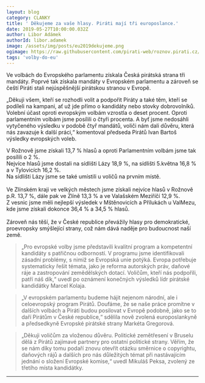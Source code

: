 ```yaml
---
layout: blog
category: CLANKY
title: ' Děkujeme za vaše hlasy. Piráti mají tři europoslance.'
date: 2019-05-27T10:00:00.032Z
author: Libor Adámek
authorId: libor.adamek
image: /assets/img/posts/eu2019dekujeme.png
ogimage: https://raw.githubusercontent.com/pirati-web/roznov.pirati.cz/master/assets/img/posts/eu2019dekujeme.png
tags: 'volby-do-eu'
---
```

Ve volbách do Evropského parlamentu získala Česká pirátská strana tři mandáty. Poprvé tak získala mandáty v Evropském parlamentu a zároveň se čeští Piráti stali nejúspěšnější pirátskou stranou v Evropě. 

„Děkuji všem, kteří se rozhodli volit a podpořit Piráty a také těm, kteří se podíleli na kampani, ať už jde přímo o kandidáty nebo stovky dobrovolníků. Volební účast oproti evropským volbám vzrostla o deset procent. Oproti parlamentním volbám jsme posílili o čtyři procenta. A byť jsme nedosáhli vytyčeného výsledku v podobě čtyř mandátů, voliči nám dali důvěru, která nás zavazuje k další práci,“ komentoval předseda Pirátů Ivan Bartoš výsledky evropských voleb.

V Rožnově jsme získali 13,7 % hlasů a oproti Parlamentním volbám jsme tak posílili o 2 %.<br> 
Nejvíce hlasů jsme dostali na sídlišti Lázy 18,9 %, na sídlišti 5.května 16,8 % a v Tylovicích 16,2 %.<br>
Na sídlišti Lázy jsme se také umístili u voličů na prvním místě.<br>
<br>
Ve Zlínském kraji ve velkých městech jsme získali nejvíce hlasů v Rožnově p.R. 13,7 %, dále pak ve Zlíně 13,3 % a ve Valašském Meziříčí 12,9 %.<br>
Z vesnic jsme měli nejlepší výsledek v Mštěnovicích a Přílukách u ValMezu, kde jsme získali dokonce 36,4 % a 34,5 % hlasů.<br><br>Zároveň nás těší, že v České republice převážily hlasy pro demokratické, proevropsky smýšlející strany, což nám dává naděje pro budoucnost naší země.


> „Pro evropské volby jsme představili kvalitní program a kompetentní kandidáty s patřičnou odborností. V programu jsme identifikovali zásadní problémy, s nimiž se Evropská unie potýká. Evropa potřebuje systematicky řešit témata, jako je reforma autorských práv, daňové ráje a zastropování zemědělských dotací. Voličům, kteří nás podpořili, patří náš dík,“ uvedl po oznámení konečných výsledků lídr pirátské kandidátky Marcel Kolaja.

> „V evropském parlamentu budeme hájit nejenom národní, ale i celoevropský program Pirátů. Doufáme, že se naše práce promítne v dalších volbách a Piráti budou posilovat v Evropě podobně, jako se to daří Pirátům v České republice,“ sdělila nově zvolená europoslankyně a předsedkyně Evropské pirátské strany Markéta Gregorová.

> „Děkuji voličům za vloženou důvěru. Politické zemětřesení v Bruselu dělá z Pirátů zajímavé partnery pro ostatní politické strany. Věřím, že se nám díky tomu podaří znovu otevřít otázku směrnice o copyrightu, daňových rájů a dalších pro nás důležitých témat při nastávajícím jednání o složení Evropské komise,“ uvedl Mikuláš Peksa, zvolený ze třetího místa kandidátky.


- - -
